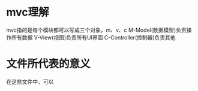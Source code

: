 # mvc理解
mvc指的是每个模块都可以写成三个对象，m、v、c
M-Model(数据模型)负责操作所有数据
V-View(视图)负责所有UI界面
C-Controller(控制器)负责其他
# 文件所代表的意义
在这些文件中，可以